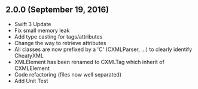 ## 2.0.0 (September 19, 2016)

- Swift 3 Update
- Fix small memory leak
- Add type casting for tags/attributes
- Change the way to retrieve attributes
- All classes are now prefixed by a 'C' (CXMLParser, ...) to clearly identify CheatyXML
- XMLElement has been renamed to CXMLTag which inherit of CXMLElement
- Code refactoring (files now well separated)
- Add Unit Test
